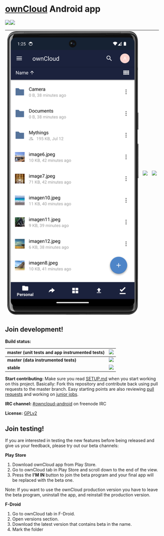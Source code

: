# [ownCloud](https://owncloud.org) Android app

<a href="https://play.google.com/store/apps/details?id=com.owncloud.android"><img src="https://play.google.com/intl/en_us/badges/images/generic/en_badge_web_generic.png" height="75"></a><a href="https://f-droid.org/packages/com.owncloud.android/"><img src="https://f-droid.org/badge/get-it-on.png" height="75"></a>

| <img src="docs_resources/filelist_device.png"> | <img src="docs_resources/photos_device.png"> | <img src="docs_resources/share_device.png"> |
| ---------------------------------------------- | -------------------------------------------- | ------------------------------------------- |

## Join development!

**Build status:** <br>

|master (unit tests and app instrumented tests)| ![](https://app.bitrise.io/app/fa5ae3e8d031601f/status.svg?token=EP5etVT9wHG6V1No3yd8fQ&branch=master)|
| :----- | :------ |
|**master (data instrumented tests)**| ![](https://app.bitrise.io/app/78c929113947bc8c/status.svg?token=riaFMnOs2HGHcbTWPxlrbA&branch=master)|
|**stable**| ![](https://app.bitrise.io/app/fa5ae3e8d031601f/status.svg?token=EP5etVT9wHG6V1No3yd8fQ&branch=stable)|

**Start contributing:** Make sure you read [SETUP.md](https://github.com/owncloud/android/blob/master/SETUP.md) when you start working on this project. Basically: Fork this repository and contribute back using pull requests to the master branch.
Easy starting points are also reviewing [pull requests](https://github.com/owncloud/android/pulls) and working on [junior jobs](https://github.com/owncloud/android/issues?q=is%3Aopen+is%3Aissue+label%3A%22Junior+Job%22).

**IRC channel:** [#owncloud-android](https://webchat.freenode.net/?channels=owncloud-android) on freenode IRC

**License:** [GPLv2](https://github.com/owncloud/android/blob/master/LICENSE.txt)

## Join testing!

If you are interested in testing the new features before being released and give us your feedback, please try out our beta channels:

**Play Store**

1. Download ownCloud app from Play Store.
2. Go to ownCloud tab in Play Store and scroll down to the end of the view.
3. Press the **I'M IN** button to join the beta program and your final app will be replaced with the beta one.

Note: If you want to use the ownCloud production version you have to leave the beta program, uninstall the app, and reinstall the production version.

**F-Droid**

1. Go to ownCloud tab in F-Droid.
2. Open versions section.
3. Download the latest version that contains beta in the name.
4. Mark the folder